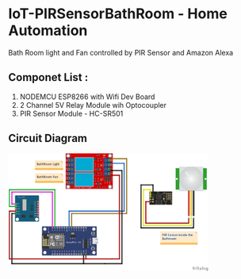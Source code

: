 # IoT-PIRSensorBathRoom - Home Automation
Bath Room light and Fan controlled by PIR Sensor and Amazon Alexa 

## Componet List :
1. NODEMCU ESP8266 with Wifi Dev Board
2. 2 Channel 5V Relay Module wih Optocoupler
3. PIR Sensor Module - HC-SR501

## Circuit Diagram
<img src="https://github.com/dijin123/IoT-PIRSensorBathRoom/blob/main/PIR%20Sensor%20BathRoom_V1.png" width="80%">
